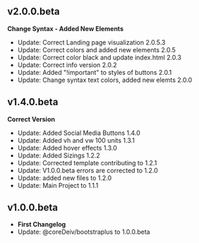 
## v2.0.0.beta
**Change Syntax - Added New Elements**
- Update: Correct Landing page visualization            2.0.5.3
- Update: Correct colors and added new elements         2.0.5
- Update: Correct color black and  update index.html    2.0.3
- Update: Correct info version                          2.0.2
- Update: Added "!important" to styles of buttons       2.0.1
- Update: Change syntax text colors, added new elemts   2.0.0

## v1.4.0.beta
**Correct Version**
- Update: Added Social Media Buttons 1.4.0
- Update: Added vh and vw 100 units 1.3.1
- Update: Added hover effects 1.3.0
- Update: Added Sizings 1.2.2
- Update: Corrected template contributing to 1.2.1
- Update: V1.0.0.beta errors are corrected to 1.2.0
- Update: added new files to 1.2.0
- Update: Main Project to 1.1.1

## v1.0.0.beta
- **First Changelog**
- Update: @coreDeiv/bootstraplus to 1.0.0.beta
